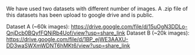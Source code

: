 We have used two datasets with different number of images. A .zip file of this datasets has been upload to google drive and is public. 

Dataset A (~60k images): https://drive.google.com/file/d/15uOgN3DDLo-QnjDcb0BQyfFQNiRb4Uof/view?usp=share_link
Dataset B (~20k images): https://drive.google.com/file/d/1BP_ejWE3AAXU-DD3waSWXmWDNT6hMKt6/view?usp=share_link

